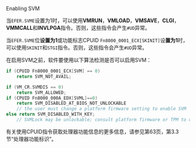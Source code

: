 Enabling SVM


当`EFER.SVME`设置为1时，可以使用**VMRUN**，**VMLOAD**，**VMSAVE**，**CLGI**，**VMMCALL**和**INVLPGA**指令。否则，这些指令会产生`#UD`异常。

当`EFER.SVME`位**设置为1**或功能标志CPUID `Fn8000_0001_ECX[SKINIT]`设**置为1**时，可以使用`SKINIT`和`STGI`指令。否则，这些指令会产生`#UD`异常。

在启用SVM之前，软件要使用以下算法检测是否可以启用SVM：

```cpp
if (CPUID Fn8000_0001_ECX[SVM] == 0)
    return SVM_NOT_AVAIL;

if (VM_CR.SVMDIS == 0) 
    return SVM_ALLOWED;
if (CPUID Fn8000_000A_EDX[SVML]==0)
    return SVM_DISABLED_AT_BIOS_NOT_UNLOCKABLE
    // the user must change a platform firmware setting to enable SVM
else return SVM_DISABLED_WITH_KEY;
    // SVMLock may be unlockable; consult platform firmware or TPM to obtain the key.
```

有关使用CPUID指令获取处理器功能信息的更多信息，请参见第63页，第3.3节“处理器功能标识”。